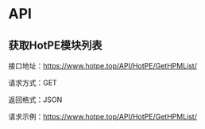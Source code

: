# API

## 获取HotPE模块列表
接口地址：https://www.hotpe.top/API/HotPE/GetHPMList/

请求方式：GET

返回格式：JSON 

请求示例：https://www.hotpe.top/API/HotPE/GetHPMList/
